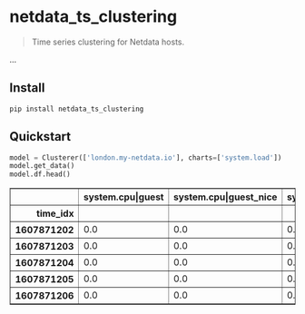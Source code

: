 # netdata_ts_clustering
> Time series clustering for Netdata hosts.


...

## Install

`pip install netdata_ts_clustering`

## Quickstart

```python
model = Clusterer(['london.my-netdata.io'], charts=['system.load'])
model.get_data()
model.df.head()
```




<div>
<style scoped>
    .dataframe tbody tr th:only-of-type {
        vertical-align: middle;
    }

    .dataframe tbody tr th {
        vertical-align: top;
    }

    .dataframe thead th {
        text-align: right;
    }
</style>
<table border="1" class="dataframe">
  <thead>
    <tr style="text-align: right;">
      <th></th>
      <th>system.cpu|guest</th>
      <th>system.cpu|guest_nice</th>
      <th>system.cpu|iowait</th>
      <th>system.cpu|irq</th>
      <th>system.cpu|nice</th>
      <th>system.cpu|softirq</th>
      <th>system.cpu|steal</th>
      <th>system.cpu|system</th>
      <th>system.cpu|user</th>
    </tr>
    <tr>
      <th>time_idx</th>
      <th></th>
      <th></th>
      <th></th>
      <th></th>
      <th></th>
      <th></th>
      <th></th>
      <th></th>
      <th></th>
    </tr>
  </thead>
  <tbody>
    <tr>
      <th>1607871202</th>
      <td>0.0</td>
      <td>0.0</td>
      <td>0.0</td>
      <td>0.0</td>
      <td>0.0</td>
      <td>0.000000</td>
      <td>2.750000</td>
      <td>0.750000</td>
      <td>0.750000</td>
    </tr>
    <tr>
      <th>1607871203</th>
      <td>0.0</td>
      <td>0.0</td>
      <td>0.0</td>
      <td>0.0</td>
      <td>0.0</td>
      <td>0.247525</td>
      <td>1.980198</td>
      <td>0.990099</td>
      <td>0.742574</td>
    </tr>
    <tr>
      <th>1607871204</th>
      <td>0.0</td>
      <td>0.0</td>
      <td>0.0</td>
      <td>0.0</td>
      <td>0.0</td>
      <td>0.000000</td>
      <td>0.253165</td>
      <td>1.012658</td>
      <td>0.759494</td>
    </tr>
    <tr>
      <th>1607871205</th>
      <td>0.0</td>
      <td>0.0</td>
      <td>0.0</td>
      <td>0.0</td>
      <td>0.0</td>
      <td>0.000000</td>
      <td>0.744417</td>
      <td>0.992556</td>
      <td>0.992556</td>
    </tr>
    <tr>
      <th>1607871206</th>
      <td>0.0</td>
      <td>0.0</td>
      <td>0.0</td>
      <td>0.0</td>
      <td>0.0</td>
      <td>0.248139</td>
      <td>2.481390</td>
      <td>0.496278</td>
      <td>0.744417</td>
    </tr>
  </tbody>
</table>
</div>



